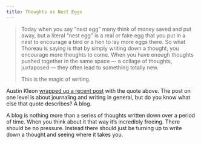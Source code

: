 ```yaml
---
title: Thoughts as Nest Eggs
---
```


> Today when you say “nest egg” many think of money saved and put away, but a literal “nest egg” is a real or fake egg that you put in a nest to encourage a bird or a hen to lay more eggs there. So what Thoreau is saying is that by simply writing down a thought, you encourage more thoughts to come. When you have enough thoughts pushed together in the same space — a collage of thoughts, juxtaposed — they often lead to something totally new.
>
> This is the magic of writing.

Austin Kleon [wrapped up a recent post](https://austinkleon.com/2018/01/22/Thoughts-as-Nest-Eggs/) with the quote above. The post on one level is about journaling and writing in general, but do you know what else that quote describes? A blog.

A blog is nothing more than a series of thoughts written down over a period of time. When you think about it that way it’s incredibly freeing.  There should be no pressure. Instead there should just be turning up to write down a thought and seeing where it takes you.
